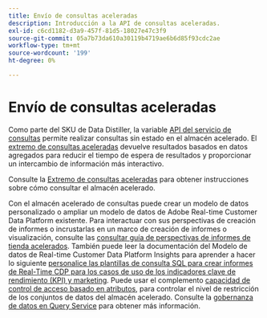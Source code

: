 ```yaml
---
title: Envío de consultas aceleradas
description: Introducción a la API de consultas aceleradas.
exl-id: c6cd1182-d3a9-457f-81d5-18027e47c3f9
source-git-commit: 05a7b73da610a30119b4719ae6b6d85f93cdc2ae
workflow-type: tm+mt
source-wordcount: '199'
ht-degree: 0%

---
```


# Envío de consultas aceleradas

Como parte del SKU de Data Distiller, la variable [API del servicio de consultas](https://developer.adobe.com/experience-platform-apis/references/query-service/) permite realizar consultas sin estado en el almacén acelerado. El [extremo de consultas aceleradas](https://developer.adobe.com/experience-platform-apis/references/query-service/#tag/Accelerated-Queries) devuelve resultados basados en datos agregados para reducir el tiempo de espera de resultados y proporcionar un intercambio de información más interactivo.

Consulte la [Extremo de consultas aceleradas](../../api/accelerated-queries.md) para obtener instrucciones sobre cómo consultar el almacén acelerado.

Con el almacén acelerado de consultas puede crear un modelo de datos personalizado o ampliar un modelo de datos de Adobe Real-time Customer Data Platform existente. Para interactuar con sus perspectivas de creación de informes o incrustarlas en un marco de creación de informes o visualización, consulte las [consultar guía de perspectivas de informes de tienda acelerados](./reporting-insights-data-model.md). También puede leer la documentación del Modelo de datos de Real-time Customer Data Platform Insights para aprender a hacer lo siguiente [personalice las plantillas de consulta SQL para crear informes de Real-Time CDP para los casos de uso de los indicadores clave de rendimiento (KPI) y marketing](../../../dashboards/cdp-insights-data-model.md). Puede usar el complemento [capacidad de control de acceso basado en atributos](../../../access-control/abac/overview.md), para controlar el nivel de restricción de los conjuntos de datos del almacén acelerado. Consulte la [gobernanza de datos en Query Service](../../data-governance/overview.md#create-field-based-access-restrictions-on-accelerated-datasets)
para obtener más información.
